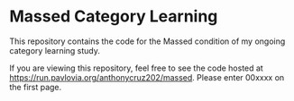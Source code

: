 # Massed Category Learning

This repository contains the code for the Massed condition of my ongoing category learning study.

If you are viewing this repository, feel free to see the code hosted at https://run.pavlovia.org/anthonycruz202/massed.
Please enter 00xxxx on the first page.